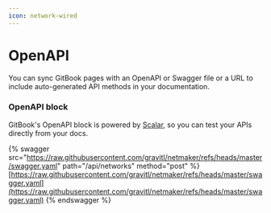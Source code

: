 ```yaml
---
icon: network-wired
---
```


# OpenAPI

You can sync GitBook pages with an OpenAPI or Swagger file or a URL to include auto-generated API methods in your documentation.

### OpenAPI block

GitBook's OpenAPI block is powered by [Scalar](https://scalar.com/), so you can test your APIs directly from your docs.

{% swagger src="https://raw.githubusercontent.com/gravitl/netmaker/refs/heads/master/swagger.yaml" path="/api/networks" method="post" %}
[https://raw.githubusercontent.com/gravitl/netmaker/refs/heads/master/swagger.yaml](https://raw.githubusercontent.com/gravitl/netmaker/refs/heads/master/swagger.yaml)
{% endswagger %}
